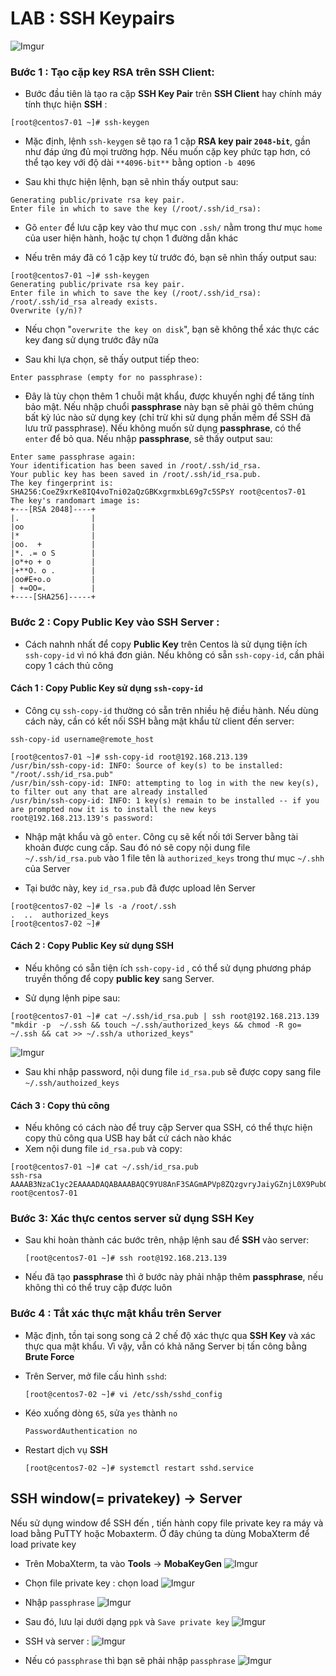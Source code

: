 # LAB : SSH Keypairs

![Imgur](https://i.imgur.com/GxUc1oO.png)

### Bước 1 : Tạo cặp key RSA trên SSH Client:
 * Bước đầu tiên là tạo ra cặp **SSH Key Pair** trên **SSH Client** hay chính máy tính thực hiện **SSH** :

```
[root@centos7-01 ~]# ssh-keygen
```

 * Mặc định, lệnh `ssh-keygen` sẽ tạo ra 1 cặp **RSA key pair `2048-bit`**, gần như đáp ứng đủ mọi trường hợp. Nếu muốn cặp key phức tạp hơn, có thể tạo key với độ dài `**4096-bit**` bằng option `-b 4096`

 * Sau khi thực hiện lệnh, bạn sẽ nhìn thấy output sau:

 ```
 Generating public/private rsa key pair.
Enter file in which to save the key (/root/.ssh/id_rsa):
 ```

 * Gõ `enter` để lưu cặp key vào thư mục con `.ssh/` nằm trong thư mục `home` của user hiện hành, hoặc tự chọn 1 đường dẫn khác

 * Nếu trên máy đã có 1 cặp key từ trước đó, bạn sẽ nhìn thấy output sau:

 ```
 [root@centos7-01 ~]# ssh-keygen
Generating public/private rsa key pair.
Enter file in which to save the key (/root/.ssh/id_rsa):
/root/.ssh/id_rsa already exists.
Overwrite (y/n)?
 ```

 * Nếu chọn "`overwrite the key on disk`", bạn sẽ không thể xác thực các key đang sử dụng trước đây nữa

 * Sau khi lựa chọn, sẽ thấy output tiếp theo:

 ```
 Enter passphrase (empty for no passphrase):
 ```

 * Đây là tùy chọn thêm 1 chuỗi mật khẩu, được khuyến nghị để tăng tính bảo mật. Nếu nhập chuổi **passphrase** này bạn sẽ phải gõ thêm chúng bất kỳ lúc nào sử dụng key (chỉ trừ khi sử dụng phần mềm để SSH đã lưu trữ passphrase). Nếu không muốn sử dụng **passphrase**, có thể `enter` để bỏ qua. Nếu nhập **passphrase**, sẽ thấy output sau:

 ```
 Enter same passphrase again:
Your identification has been saved in /root/.ssh/id_rsa.
Your public key has been saved in /root/.ssh/id_rsa.pub.
The key fingerprint is:
SHA256:CoeZ9xrKe8IQ4voTni02aQzGBKxgrmxbL69g7c5SPsY root@centos7-01
The key's randomart image is:
+---[RSA 2048]----+
|.                |
|oo               |
|*                |
|oo.  +           |
|*. .= o S        |
|o*+o + o         |
|+**O. o .        |
|oo#E+o.o         |
| +=OO=.          |
+----[SHA256]-----+
 ```

### Bước 2 : Copy Public Key vào SSH Server :
 * Cách nahnh nhất để copy **Public Key** trên Centos là sử dụng tiện ích `ssh-copy-id` vì nó khá đơn giản. Nếu không có sẵn `ssh-copy-id`, cần phải copy 1 cách thủ công 

#### Cách 1 : Copy Public Key sử dụng `ssh-copy-id`
 * Công cụ `ssh-copy-id` thường có sẵn trên nhiều hệ điều hành. Nếu dùng cách này, cần có kết nối SSH bằng mật khẩu từ client đến server:

 `ssh-copy-id username@remote_host`

 ```
 [root@centos7-01 ~]# ssh-copy-id root@192.168.213.139
/usr/bin/ssh-copy-id: INFO: Source of key(s) to be installed: "/root/.ssh/id_rsa.pub"
/usr/bin/ssh-copy-id: INFO: attempting to log in with the new key(s), to filter out any that are already installed
/usr/bin/ssh-copy-id: INFO: 1 key(s) remain to be installed -- if you are prompted now it is to install the new keys
root@192.168.213.139's password:
```

 * Nhập mật khẩu và gõ `enter`. Công cụ sẽ kết nối tới Server bằng tài khoản được cung cấp. Sau đó nó sẽ copy nội dung file `~/.ssh/id_rsa.pub` vào 1 file tên là `authorized_keys` trong thư mục `~/.shh` của Server

 * Tại bước này, key `id_rsa.pub` đã được upload lên Server

 ```
 [root@centos7-02 ~]# ls -a /root/.ssh
.  ..  authorized_keys
[root@centos7-02 ~]#
```

#### Cách 2 : Copy Public Key sử dụng SSH
 * Nếu không có sẵn tiện ích `ssh-copy-id` , có thể sử dụng phương pháp truyền thống để copy **public key** sang Server.

 * Sử dụng lệnh pipe sau:
 ```
 [root@centos7-01 ~]# cat ~/.ssh/id_rsa.pub | ssh root@192.168.213.139 "mkdir -p  ~/.ssh && touch ~/.ssh/authorized_keys && chmod -R go= ~/.ssh && cat >> ~/.ssh/a uthorized_keys"
```

![Imgur](https://i.imgur.com/UWelx8h.png)

 * Sau khi nhập password, nội dung file `id_rsa.pub` sẽ được copy sang file `~/.ssh/authoized_keys` 

#### Cách 3 : Copy thủ công
 * Nếu không có cách nào để truy cập Server qua SSH, có thể thực hiện copy thủ công qua USB hay bất cứ cách nào khác
 * Xem nội dung file `id_rsa.pub` và copy:
   
```
[root@centos7-01 ~]# cat ~/.ssh/id_rsa.pub
ssh-rsa AAAAB3NzaC1yc2EAAAADAQABAAABAQC9YU8AnF3SAGmAPVp8ZQzgvryJaiyGZnjL0X9PubOYyfoLnoRP0wZ8JkK89p5uYlbS9Nt7KZBPi6Vn9SoiVri39n6wWphSns9UzmCXLa5tu2DIvLaIKOm9eLEdoOpWu8BeXTM10tpC5ZFDdbQEzO4I/p19BB0ZTdcdAAwAdcPV+rMOxwo80ORapeuKLcQWQY3UMTLcByN0fq6XNHFTGfX9/XboSN+IXZnE9CjlC1l8zW4Ugl4W2LtF0vsbuJQugECgzqFPVQFLBUALvosBPLmbuEBsKk01d1ko8u1WfanUOtYzhKABDNeP37woENx69rRd/hz/NVZGLG9SC/m7 root@centos7-01
```

### Bước 3: Xác thực centos server sử dụng SSH Key
 * Sau khi hoàn thành các bước trên, nhập lệnh sau để **SSH** vào server:
   
   ```
   [root@centos7-01 ~]# ssh root@192.168.213.139
   ```

 * Nếu đã tạo **passphrase** thì ở bước này phải nhập thêm **passphrase**, nếu không thì có thể truy cập được luôn

### Bước 4 : Tắt xác thực mật khẩu trên Server
 * Mặc định, tồn tại song song cả 2 chế độ xác thực qua **SSH Key** và xác thực qua mật khẩu. Vì vậy, vẫn có khả năng Server bị tấn công bằng **Brute Force**

 * Trên Server, mở file cấu hình `sshd`:

   ```
   [root@centos7-02 ~]# vi /etc/ssh/sshd_config
   ```

 * Kéo xuống dòng `65`, sửa `yes` thành `no`

     `PasswordAuthentication no`

 * Restart dịch vụ **SSH** 
    ```
    [root@centos7-02 ~]# systemctl restart sshd.service
    ``` 


## SSH window(= privatekey) -> Server
Nếu sử dụng window để SSH đến , tiến hành copy file private key ra máy và load bằng PuTTY hoặc Mobaxterm. Ở đây chúng ta dùng MobaXterm để load private key
 
 * Trên MobaXterm, ta vào **Tools** -> **MobaKeyGen** ![Imgur](https://i.imgur.com/kViGu1O.png)

 * Chọn file private key : chọn load
 ![Imgur](https://i.imgur.com/l6hVhdB.png)

 * Nhập `passphrase`
 ![Imgur](https://i.imgur.com/V1SgL2r.png)

 * Sau đó, lưu lại dưới dạng `ppk` và `Save private key`
 ![Imgur](https://i.imgur.com/Zst9W8w.png)

 * SSH và server :
 ![Imgur](https://i.imgur.com/VULs56K.png)

 * Nếu có `passphrase` thì bạn sẽ phải nhập `passphrase`
 ![Imgur](https://i.imgur.com/H7xunH7.png)

 